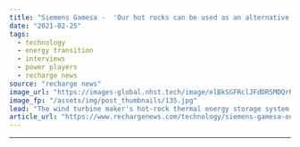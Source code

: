```yaml
---
title: "Siemens Gamesa -  'Our hot rocks can be used as an alternative to green hydrogen for zero-emissions industrial heat'"
date: "2021-02-25"
tags: 
  - technology
  - energy transition
  - interviews
  - power players
  - recharge news
source: "recharge news"
image_url: "https://images-global.nhst.tech/image/elBkSGFRclJFdDR5MDQrR2VzbjJVVm5hS1Q0QThPNFg3RWczR1llcDNoOD0=/nhst/binary/5bd25b33e8fa0931de94d58949291c57"
image_fp: "/assets/img/post_thumbnails/135.jpg"
lead: "The wind turbine maker's hot-rock thermal energy storage system has attracted huge interest from heavy industry, the head of the programme tells Leigh Collins"
article_url: "https://www.rechargenews.com/technology/siemens-gamesa-our-hot-rocks-can-be-used-as-an-alternative-to-green-hydrogen-for-zero-emissions-industrial-heat/2-1-969568"
---
```


---
